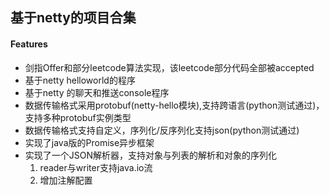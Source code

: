 ## 基于netty的项目合集

#### Features

- 剑指Offer和部分leetcode算法实现，该leetcode部分代码全部被accepted
- 基于netty helloworld的程序
- 基于netty 的聊天和推送console程序
- 数据传输格式采用protobuf(netty-hello模块),支持跨语言(python测试通过)，支持多种protobuf实例类型
- 数据传输格式支持自定义，序列化/反序列化支持json(python测试通过)
- 实现了java版的Promise异步框架
- 实现了一个JSON解析器，支持对象与列表的解析和对象的序列化
    1. reader与writer支持java.io流
    2. 增加注解配置